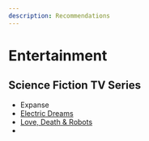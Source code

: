 ```yaml
---
description: Recommendations
---
```


# Entertainment

## Science Fiction TV Series

* Expanse
* [Electric Dreams](https://www.imdb.com/title/tt5711280/)
* [Love, Death & Robots](https://www.imdb.com/title/tt9561862/)
* 

